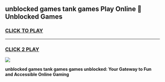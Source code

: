 
## unblocked games tank games Play Online 👋 Unblocked Games
<h3>
<a href="https://premium.freeplayer.one?title=unblocked_games_tank_games&ref=19F">CLICK TO PLAY</a></h3>
<hr>

<h3>
<a href="https://premium.freeplayer.one?title=unblocked_games_tank_games&ref=19F">CLICK 2 PLAY</a>
  
</h3>

<a href="https://premium.freeplayer.one?title=unblocked_games_tank_games&ref=19F"><img src="https://clearcache.store/games.png"></a>


**unblocked games tank games games unblocked: Your Gateway to Fun and Accessible Online Gaming**
